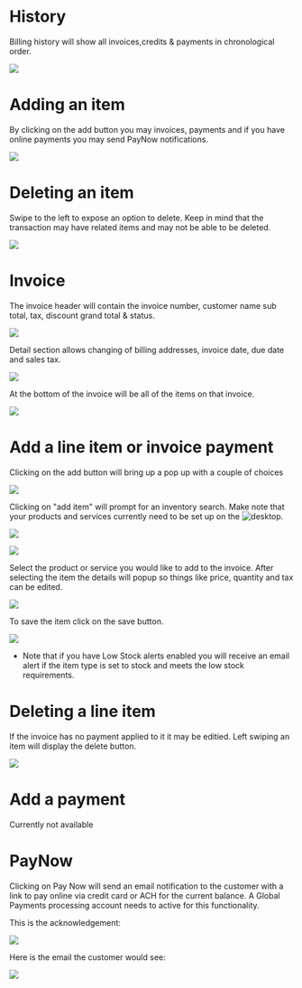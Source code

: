 # History
Billing history will show all invoices,credits & payments in chronological order.

![](https://wiselibrary.blob.core.windows.net/docs/Mobile/BillingHistory.png)

# Adding an item
By clicking on the add button you may invoices, payments and if you have online payments you may send PayNow notifications.

![](https://wiselibrary.blob.core.windows.net/docs/Mobile/BillingButton.png)

# Deleting an item
Swipe to the left to expose an option to delete. Keep in mind that the transaction may have related items and may not be able to be deleted.

![](https://wiselibrary.blob.core.windows.net/docs/Mobile/DeleteBilling.png)

# Invoice

The invoice header will contain the invoice number, customer name sub total, tax, discount grand total & status.

![](https://wiselibrary.blob.core.windows.net/docs/Mobile/InvoiceHeader.png)

Detail section allows changing of billing addresses, invoice date, due date and sales tax.

![](https://wiselibrary.blob.core.windows.net/docs/Mobile/InvoiceDetails.png)

At the bottom of the invoice will be all of the items on that invoice.

![](https://wiselibrary.blob.core.windows.net/docs/Mobile/LineItems.png)

# Add a line item or invoice payment
Clicking on the add button will bring up a pop up with a couple of choices

![](https://wiselibrary.blob.core.windows.net/docs/Mobile/LineItemAdd.png)


Clicking on "add item" will prompt for an inventory search. Make note that your products and services currently need to be set up on the ![desktop](https://docs.wisesoftwareinc.com/enterprise/inventory/inventory-items).

![](https://wiselibrary.blob.core.windows.net/docs/Mobile/InventorySearch.png)

![](https://wiselibrary.blob.core.windows.net/docs/Mobile/InventoryResults.png)

Select the product or service you would like to add to the invoice. After selecting the item the details will popup so things like price, quantity and tax can be edited.

![](https://wiselibrary.blob.core.windows.net/docs/Mobile/AddInventory.png)

To save the item click on the save button.

![](https://wiselibrary.blob.core.windows.net/docs/Mobile/SaveButton.png)

* Note that if you have Low Stock alerts enabled you will receive an email alert if the item type is set to stock and meets the low stock requirements.
   
# Deleting a line item
If the invoice has no payment applied to it it may be editied. Left swiping an item will display the delete button.

![](https://wiselibrary.blob.core.windows.net/docs/Mobile/DeleteLineItem.png)

# Add a payment
Currently not available

# PayNow

Clicking on Pay Now will send an email notification to the customer with a link to pay online via credit card or ACH for the current balance. A Global Payments processing account needs to active for this functionality.

This is the acknowledgement:

![](https://wiselibrary.blob.core.windows.net/docs/Mobile/PayNowMessage.png)

Here is the email the customer would see:

![](https://wiselibrary.blob.core.windows.net/docs/Mobile/PayNowEmail.png)





